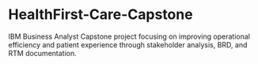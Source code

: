 # HealthFirst-Care-Capstone
IBM Business Analyst Capstone project focusing on improving operational efficiency and patient experience through stakeholder analysis, BRD, and RTM documentation.
